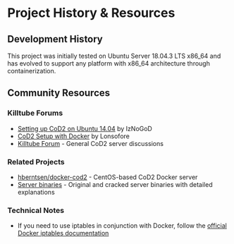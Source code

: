 # Project History & Resources

## Development History

This project was initially tested on Ubuntu Server 18.04.3 LTS x86_64 and has evolved to support any platform with x86_64 architecture through containerization.

## Community Resources

### Killtube Forums

* [Setting up CoD2 on Ubuntu 14.04](https://killtube.org/showthread.php?2454-Work-in-progress-Setup-CoD2-on-your-ubuntu-14-04-server) by IzNoGoD
* [CoD2 Setup with Docker](https://killtube.org/showthread.php?3167-CoD2-Setup-CoD2-with-Docker) by Lonsofore
* [Killtube Forum](https://killtube.org/forum.php) - General CoD2 server discussions

### Related Projects

* [hberntsen/docker-cod2](https://github.com/hberntsen/docker-cod2) - CentOS-based CoD2 Docker server
* [Server binaries](../bin) - Original and cracked server binaries with detailed explanations

### Technical Notes

* If you need to use iptables in conjunction with Docker, follow the [official Docker iptables documentation](https://docs.docker.com/network/iptables/)
